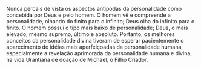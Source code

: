 ﻿Nunca percais de vista os aspectos antípodas da personalidade como concebida por Deus e pelo homem. O homem vê e compreende a personalidade, olhando do finito para o infinito; Deus olha do infinito para o finito. O homem possui o tipo mais baixo de personalidade; Deus, o mais elevado, mesmo supremo, último e absoluto. Portanto, os melhores conceitos da personalidade divina tiveram de esperar pacientemente o aparecimento de idéias mais aperfeiçoadas da personalidade humana, especialmente a revelação aprimorada da personalidade humana e divina, na vida Urantiana de doação de Michael, o Filho Criador.